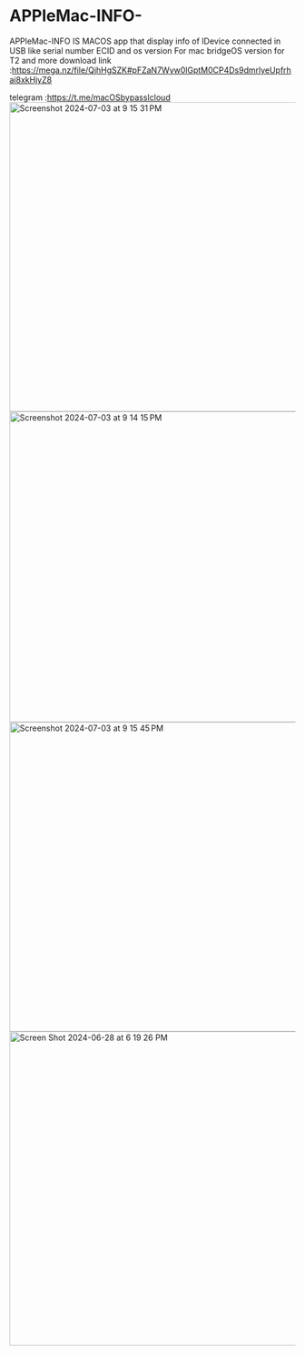 # APPleMac-INFO-
APPleMac-INFO IS MACOS app that display info of IDevice connected in USB like serial number ECID and os version For mac bridgeOS version for T2 and more 
download link :https://mega.nz/file/QjhHgSZK#pFZaN7Wyw0lGptM0CP4Ds9dmrlyeUpfrhai8xkHjyZ8

telegram :https://t.me/macOSbypassIcloud
<img width="544" alt="Screenshot 2024-07-03 at 9 15 31 PM" src="https://github.com/ACHKA1M/APPleMac-INFO-/assets/72109554/7f030e12-4569-4bb6-affc-e309c78c318b">
<img width="546" alt="Screenshot 2024-07-03 at 9 14 15 PM" src="https://github.com/ACHKA1M/APPleMac-INFO-/assets/72109554/d20f0eae-b5c0-4c97-a64e-22a2e28cedf8">
<img width="544" alt="Screenshot 2024-07-03 at 9 15 45 PM" src="https://github.com/ACHKA1M/APPleMac-INFO-/assets/72109554/a40a00bf-8acb-4171-88b6-e79876ff6c55">
<img width="552" alt="Screen Shot 2024-06-28 at 6 19 26 PM" src="https://github.com/ACHKA1M/APPleMac-INFO-/assets/72109554/5d7c80be-6ce4-40e2-93de-c236cc0a7250">
